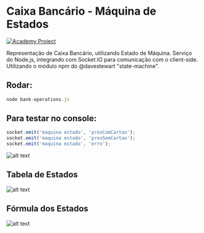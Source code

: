# Caixa Bancário - Máquina de Estados

[![Academy Project](https://img.shields.io/badge/Academy-Project-informational.svg)](https://www.facebook.com/Curso-de-Ciência-da-Computação-470257173378377/)

Representação de Caixa Bancário, utilizando Estado de Máquina. Serviço do Node.js, integrando com Socket.IO para comunicação com o client-side. Utilizando o módulo npm do @davestewart "state-machine".

## Rodar:
```javascript
node bank-operations.js
```

## Para testar no console:
```javascript
socket.emit('maquina estado', 'proxComCartao');
socket.emit('maquina estado', 'proxSemCartao');
socket.emit('maquina estado', 'erro');
```

![alt text](https://i.ibb.co/RcPTybC/Diagrama.png)

## Tabela de Estados
![alt text](https://i.ibb.co/fCYHrCP/tabela-Automato.png)

## Fórmula dos Estados
![alt text](https://i.ibb.co/bJxLyTQ/funcao.png)
